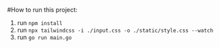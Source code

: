 #How to run this project:

1. run `npm install`
2. run `npx tailwindcss -i ./input.css -o ./static/style.css --watch`
3. run `go run main.go`